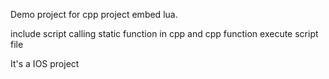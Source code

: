 Demo project for cpp project embed lua.

include script calling static function in cpp and cpp function execute script file 

It's a IOS project 